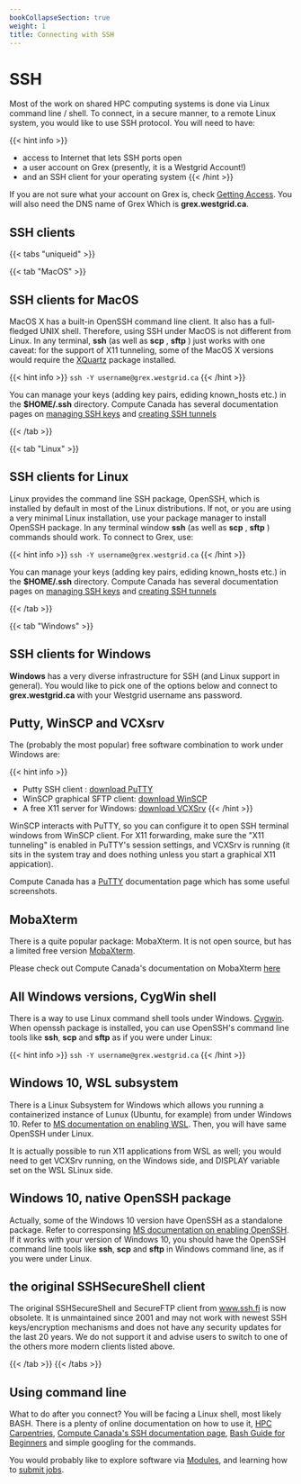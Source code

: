 ```yaml
---
bookCollapseSection: true
weight: 1
title: Connecting with SSH
---
```


# SSH

Most of the work on shared HPC computing systems is done via Linux command line / shell. To connect, in a secure manner, to a remote Linux system, you would like to use SSH protocol. You will need to have:

{{< hint info >}}
* access to Internet that lets SSH ports open 
* a user account on Grex (presently, it is a Westgrid Account!)
* and an SSH client for your operating system
{{< /hint >}}

If you are not sure what your account on Grex is, check [Getting Access](https://www.computecanada.ca/research-portal/account-management/apply-for-an-account/). You will also need the DNS name of Grex Which is **grex.westgrid.ca**.

## SSH clients

{{< tabs "uniqueid" >}}

{{< tab "MacOS" >}}

<!-- # MacOS SSH clients -->

## SSH clients for  **MacOS**

MacOS X has a built-in OpenSSH command line client. It also has a full-fledged UNIX shell. Therefore, using SSH under MacOS is not different from Linux. In any terminal, **ssh** (as well as **scp** , **sftp** ) just works with one caveat: for the support of X11 tunneling, some of the MacOS X versions would require the [XQuartz](https://www.xquartz.org/) package installed. 

{{< hint info >}}
  ```ssh -Y username@grex.westgrid.ca```
{{< /hint >}}

You can manage your keys (adding key pairs, ediding known_hosts etc.) in the  __$HOME/.ssh__ directory. Compute Canada has several documentation pages on [managing SSH keys](https://docs.computecanada.ca/wiki/Using_SSH_keys_in_Linux) and [creating SSH tunnels](https://docs.computecanada.ca/wiki/SSH_tunnelling)

{{< /tab >}}

{{< tab "Linux" >}}

<!-- # Linux SSH clients -->

## SSH clients for  **Linux** 

Linux provides the command line SSH package, OpenSSH, which is installed by default in most of the Linux distributions. If not, or you are using a very minimal Linux installation, use your package manager to install OpenSSH package. In any terminal window **ssh** (as well as **scp** , **sftp** ) commands should work. To connect to Grex, use:

{{< hint info >}}
  ```ssh -Y username@grex.westgrid.ca```
{{< /hint >}}

You can manage your keys (adding key pairs, ediding known_hosts etc.) in the __$HOME/.ssh__ directory. Compute Canada has several documentation pages on [managing SSH keys](https://docs.computecanada.ca/wiki/Using_SSH_keys_in_Linux) and [creating SSH tunnels](https://docs.computecanada.ca/wiki/SSH_tunnelling)

{{< /tab >}}

{{< tab "Windows" >}}

## SSH clients for **Windows**

**Windows** has a very diverse infrastructure for SSH (and Linux support in general). You would like to pick one of the options below and connect to **grex.westgrid.ca** with your Westgrid username ans password.

## Putty, WinSCP and VCXsrv

The (probably the most popular) free software combination to work under Windows are:

{{< hint info >}}
* Putty SSH client : [download PuTTY](https://www.chiark.greenend.org.uk/~sgtatham/putty/latest.html)
* WinSCP graphical SFTP client: [download WinSCP](https://winscp.net/eng/index.php)
* A free X11 server for Windows: [download VCXSrv](https://sourceforge.net/projects/vcxsrv/)
{{< /hint >}}

WinSCP interacts with PuTTY, so you can configure it to open SSH terminal windows from WinSCP client. For X11 forwarding, make sure the "X11 tunneling" is enabled in PuTTY's session settings, and VCXSrv is running (it sits in the system tray and does nothing unless you start a graphical X11 appication).

Compute Canada has a [PuTTY](https://docs.computecanada.ca/wiki/Connecting_with_PuTTY) documentation page which has some useful screenshots.

## MobaXterm

There is a quite popular package: MobaXterm. It is not open source, but has a limited free version [MobaXterm](https://mobaxterm.mobatek.net/download.html). 

Please check out Compute Canada's documentation on MobaXterm [here](https://docs.computecanada.ca/wiki/Connecting_with_MobaXTerm)

## All Windows versions, CygWin shell

There is a way to use Linux command shell tools under Windows. [Cygwin](https://www.cygwin.com/). When openssh package is installed, you can use OpenSSH's command line tools like **ssh**, **scp** and **sftp** as if you were under Linux: 

{{< hint info >}}
  ```ssh -Y username@grex.westgrid.ca```
{{< /hint >}}

## Windows 10, WSL subsystem

There is a Linux Subsystem for Windows which allows you running a containerized instance of Lunux (Ubuntu, for example) from under Windows 10. Refer to [MS documentation on enabling WSL](https://docs.microsoft.com/en-us/windows/wsl/install-win10). Then, you will have same OpenSSH under Linux. 

It is actually possible to run X11 applications from WSL as well; you would need to get VCXSrv running, on the Windows side, and DISPLAY variable set on the WSL SLinux side.

## Windows 10, native OpenSSH package

Actually, some of the Windows 10 version have OpenSSH as a standalone package. Refer to corresponsing [MS documentation on enabling OpenSSH](https://docs.microsoft.com/en-us/windows-server/administration/openssh/openssh_install_firstuse). If it works with your version of Windows 10, you should have the OpenSSH command line tools like **ssh**, **scp** and **sftp** in Windows command line, as if you were under Linux.

## the original SSHSecureShell client

The original SSHSecureShell and SecureFTP client from www.ssh.fi is now obsolete. It is unmaintained since 2001 and may not work with newest SSH keys/encryption mechanisms and does not have any security updates for the last 20 years. We do not support it and advise users to switch to one of the others more modern clients listed above.

{{< /tab >}}
{{< /tabs >}}

## Using command line

What to do after you connect? You will be facing a Linux shell, most likely BASH. There is a plenty of online documentation on how to use it, [HPC Carpentries](https://hpc-carpentry.github.io/hpc-shell/), [Compute Canada's SSH documentation page](https://docs.computecanada.ca/wiki/SSH), [Bash Guide for Beginners](https://www.tldp.org/LDP/Bash-Beginners-Guide/html/Bash-Beginners-Guide.html) and simple googling for the commands.

You would probably like to explore software via [Modules](/docs/grex/software), and learning how to [submit jobs](/docs/grex/running).

